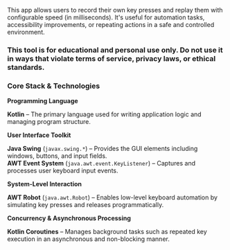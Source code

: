 This app allows users to record their own key presses and replay them with configurable speed (in milliseconds). It's useful for automation tasks, accessibility improvements, or repeating actions in a safe and controlled environment.

### This tool is for educational and personal use only. Do not use it in ways that violate terms of service, privacy laws, or ethical standards.


###  Core Stack & Technologies

**Programming Language**  

**Kotlin** – The primary language used for writing application logic and managing program structure.

**User Interface Toolkit**  

**Java Swing** (`javax.swing.*`) – Provides the GUI elements including windows, buttons, and input fields.  
**AWT Event System** (`java.awt.event.KeyListener`) – Captures and processes user keyboard input events.

**System-Level Interaction**  

**AWT Robot** (`java.awt.Robot`) – Enables low-level keyboard automation by simulating key presses and releases programmatically.

**Concurrency & Asynchronous Processing**  

**Kotlin Coroutines** – Manages background tasks such as repeated key execution in an asynchronous and non-blocking manner.
